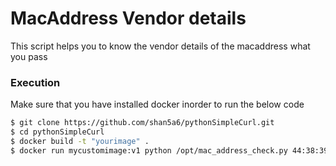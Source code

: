 # MacAddress Vendor details

This script helps you to know the vendor details of the macaddress what you pass

### Execution

Make sure that you have installed docker inorder to run the below code

```sh
$ git clone https://github.com/shan5a6/pythonSimpleCurl.git
$ cd pythonSimpleCurl
$ docker build -t "yourimage" .
$ docker run mycustomimage:v1 python /opt/mac_address_check.py 44:38:39:ff:ef:57
```
```


